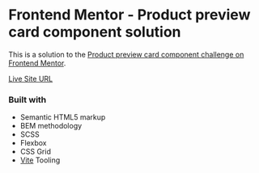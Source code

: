 # Frontend Mentor - Product preview card component solution

This is a solution to the [Product preview card component challenge on Frontend Mentor](https://www.frontendmentor.io/challenges/product-preview-card-component-GO7UmttRfa).

[Live Site URL](https://fe-product-preview-card.vercel.app/)

### Built with

- Semantic HTML5 markup
- BEM methodology
- SCSS
- Flexbox
- CSS Grid
- [Vite](https://vitejs.dev/) Tooling